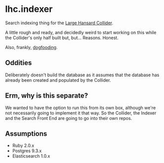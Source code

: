 lhc.indexer
===========

Search indexing thing for the 
[Large Hansard Collider](https://github.com/lizconlan/large-hansard-collider).

A little rough and ready, and decidedly weird to start working on this while 
the Collider's only half built but, but... Reasons. Honest.

Also, frankly, [dogfooding](http://en.wikipedia.org/wiki/Eating_your_own_dog_food).

## Oddities

Deliberately doesn't build the database as it assumes that the database has 
already been created and populated by the Collider.

## Erm, why is this separate?

We wanted to have the option to run this from its own box, although we're 
not necessarily going to implement it that way. So the Collider, the Indexer
and the Search Front End are going to go into their own repos.

## Assumptions

* Ruby 2.0.x
* Postgres 9.3.x
* Elasticsearch 1.0.x